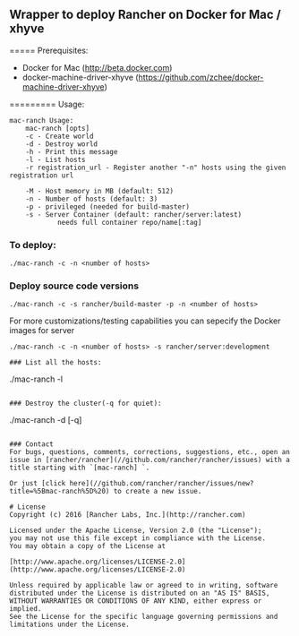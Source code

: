 ## Wrapper to deploy Rancher on Docker for Mac / xhyve
=====
Prerequisites:

- Docker for Mac (http://beta.docker.com)
- docker-machine-driver-xhyve (https://github.com/zchee/docker-machine-driver-xhyve)

=========
Usage:
```
mac-ranch Usage:
    mac-ranch [opts]
    -c - Create world
    -d - Destroy world
    -h - Print this message
    -l - List hosts
    -r registration_url - Register another "-n" hosts using the given registration url

    -M - Host memory in MB (default: 512)
    -n - Number of hosts (default: 3)
    -p - privileged (needed for build-master)
    -s - Server Container (default: rancher/server:latest)
            needs full container repo/name[:tag] 
```

### To deploy:

```
./mac-ranch -c -n <number of hosts>
```

### Deploy source code versions
```
./mac-ranch -c -s rancher/build-master -p -n <number of hosts>
```

For more customizations/testing capabilities you can sepecify the Docker images for server
```
./mac-ranch -c -n <number of hosts> -s rancher/server:development
```


```
### List all the hosts:

```
./mac-ranch -l
```

### Destroy the cluster(-q for quiet):

```
./mac-ranch -d [-q]
```

### Contact
For bugs, questions, comments, corrections, suggestions, etc., open an issue in [rancher/rancher](//github.com/rancher/rancher/issues) with a title starting with `[mac-ranch] `.

Or just [click here](//github.com/rancher/rancher/issues/new?title=%5Bmac-ranch%5D%20) to create a new issue.

# License
Copyright (c) 2016 [Rancher Labs, Inc.](http://rancher.com)

Licensed under the Apache License, Version 2.0 (the "License");
you may not use this file except in compliance with the License.
You may obtain a copy of the License at

[http://www.apache.org/licenses/LICENSE-2.0](http://www.apache.org/licenses/LICENSE-2.0)

Unless required by applicable law or agreed to in writing, software
distributed under the License is distributed on an "AS IS" BASIS,
WITHOUT WARRANTIES OR CONDITIONS OF ANY KIND, either express or implied.
See the License for the specific language governing permissions and
limitations under the License.

